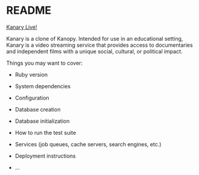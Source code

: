 # README

[Kanary Live!](https://kanary-rf.herokuapp.com/#/)

Kanary is a clone of Kanopy. Intended for use in an educational setting, Kanary is a video streaming service that provides access to documentaries and independent films with a unique social, cultural, or political impact.

Things you may want to cover:

* Ruby version

* System dependencies

* Configuration

* Database creation

* Database initialization

* How to run the test suite

* Services (job queues, cache servers, search engines, etc.)

* Deployment instructions

* ...
